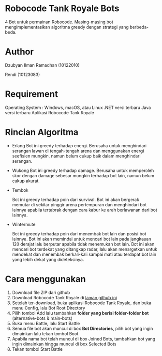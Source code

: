 # Robocode Tank Royale Bots

4 Bot untuk permainan Robocode. Masing-masing bot mengimplementasikan algoritma greedy dengan strategi yang berbeda-beda.

# Author

Dzubyan Ilman Ramadhan (10122010)

Rendi (10123083)

# Requirement

Operating System : Windows, macOS, atau Linux
.NET versi terbaru
Java versi terbaru
Aplikasi Robocode Tank Royale

# Rincian Algoritma

* Erlang
Bot ini greedy terhadap energi. Berusaha untuk menghindari serangan lawan di tengah-tengah arena dan menggunakan energi seefisien mungkin, namun belum cukup baik dalam menghindari serangan.
* Wukong
Bot ini greedy terhadap damage. Berusaha untuk memperoleh skor dengan damage sebesar mungkin terhadap bot lain, namun belum cukup akurat.
* Tembok

  Bot ini greedy terhadap poin dari survival. Bot ini akan bergerak memutar di sekitar pinggir arena pertempuran dan menghindari bot lainnya apabila tertabrak dengan cara kabur ke arah berlawanan dari bot lainnya.
  
* Wintermute

  Bot ini greedy terhadap poin dari menembak bot lain dan posisi bot lainnya. Bot ini akan memindai untuk mencari bot lain pada jangkauan 120 derajat lalu berputar apabila tidak menemukan bot lain. Bot ini akan mencari bot terdekat yang ditangkap radar, lalu akan menargetkan untuk mendekat dan menembak berkali-kali sampai mati atau terdapat bot lain yang lebih dekat yang dideteksinya.

# Cara menggunakan 
1. Download file ZIP dari github
2. Download Robocode Tank Royale di [laman github ini](https://github.com/robocode-dev/tank-royale)
3. Setelah ter-download, buka aplikasi Robocode Tank Royale, dan buka menu Config, lalu Bot Root Directory
4. Pilih tombol Add lalu tambahkan **folder yang berisi folder-folder bot** (alternative-bots & main-bots)
5. Buka menu Battle, lalu Start Battle
6. Semua file bot akan muncul di box **Bot Directories**, pilih bot yang ingin dimainkan lalu tekan tombol Boot
7. Apabila nama bot telah muncul di box Joined Bots, tambahkan bot yang ingin dimainkan hingga muncul di box Selected Bots
8. Tekan tombol Start Battle
